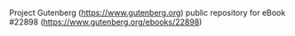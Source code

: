 Project Gutenberg (https://www.gutenberg.org) public repository for eBook #22898 (https://www.gutenberg.org/ebooks/22898)
